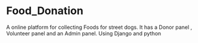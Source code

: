 # Food_Donation
 A online platform for collecting Foods for street dogs. It has a Donor panel  , Volunteer panel and an Admin panel.  Using Django and python

